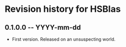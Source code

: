 # Revision history for HSBlas

## 0.1.0.0 -- YYYY-mm-dd

* First version. Released on an unsuspecting world.
